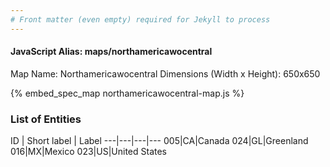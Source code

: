 ```yaml
---
# Front matter (even empty) required for Jekyll to process
---
```


#### JavaScript Alias: maps/northamericawocentral

Map Name: Northamericawocentral
Dimensions (Width x Height): 650x650



{% embed_spec_map northamericawocentral-map.js %}

### List of Entities

ID | Short label | Label
---|---|---|---
005|CA|Canada
024|GL|Greenland
016|MX|Mexico
023|US|United States

